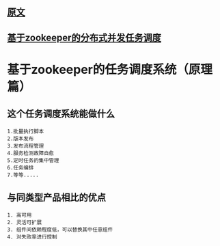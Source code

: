 ## [原文](https://www.jianshu.com/p/c7a927a36802)

## [基于zookeeper的分布式并发任务调度](https://www.jianshu.com/p/e5afa9b646de)

# 基于zookeeper的任务调度系统（原理篇）


## 这个任务调度系统能做什么
```
1.批量执行脚本
2.版本发布
3.发布流程管理
4.服务检测故障自愈
5.定时任务的集中管理
6.任务编排
7.等等.....
```

## 与同类型产品相比的优点
```
1. 高可用
2. 灵活可扩展
3. 组件间依赖程度低，可以替换其中任意组件
4. 对失败率进行控制
```
